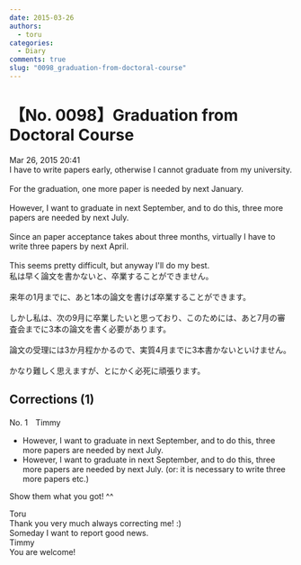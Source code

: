 ```yaml
---
date: 2015-03-26
authors:
  - toru
categories:
  - Diary
comments: true
slug: "0098_graduation-from-doctoral-course"
---
```


# 【No. 0098】Graduation from Doctoral Course
<div class="date">Mar 26, 2015 20:41</div>
<div id="post"><div id="body_show_ori">
I have to write papers early, otherwise I cannot graduate from my university.<br/><br/>For the graduation, one more paper is needed by next January.<br/><br/>However, I want to graduate in next September, and to do this, three more papers are needed by next July.<br/><br/>Since an paper acceptance takes about three months, virtually I have to write three papers by next April.<br/><br/>This seems pretty difficult, but anyway I'll do my best.
</div></div>

<!-- more -->

<div id="post_ja"><div id="body_show_mo">
私は早く論文を書かないと、卒業することができません。<br/><br/>来年の1月までに、あと1本の論文を書けば卒業することができます。<br/><br/>しかし私は、次の9月に卒業したいと思っており、このためには、あと7月の審査会までに3本の論文を書く必要があります。<br/><br/>論文の受理には3か月程かかるので、実質4月までに3本書かないといけません。<br/><br/>かなり難しく思えますが、とにかく必死に頑張ります。
</div></div>

## Corrections (1)
<div id="block"><div class="first_name"> No. 1　<span class="just_name">Timmy</span></div><div id="block2">
<ul class="correction_field">
<li class="incorrect">However, I want to graduate in next September, and to do this, three more papers are needed by next July.</li>
<li class="corrected correct">
However, I want to graduate in next September, and to do this, three more papers are needed by next July. (or: it is necessary to write three more papers etc.)
</li>
</ul>
<p class="comment_small">
 Show them what you got! ^^
</p>

</div><div class="name"><span class="just_name">Toru</span><br>
Thank you very much always correcting me! :)<br/>Someday I want to report good news.
</div>
<div class="name"><span class="just_name">Timmy</span><br>
You are welcome!
</div>
</div>
